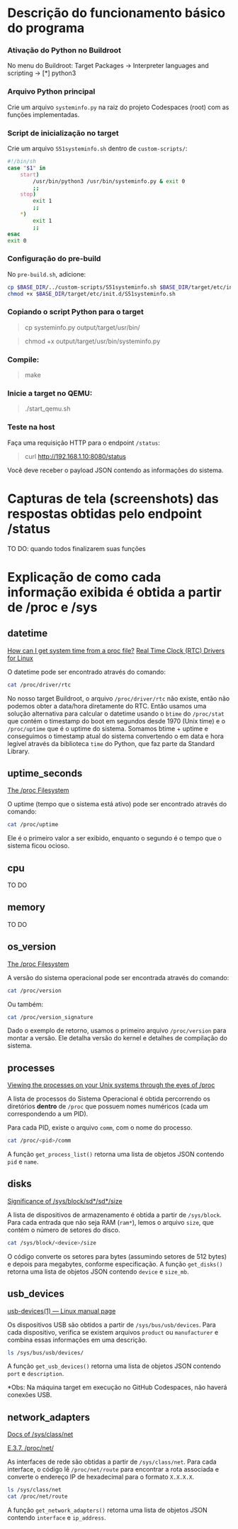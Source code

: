 # Descrição do funcionamento básico do programa

### Ativação do Python no Buildroot
No menu do Buildroot:
Target Packages -> Interpreter languages and scripting -> [*] python3


### Arquivo Python principal

Crie um arquivo `systeminfo.py` na raiz do projeto Codespaces (root) com as funções implementadas.


### Script de inicialização no target

Crie um arquivo `S51systeminfo.sh` dentro de `custom-scripts/`:

```bash
#!/bin/sh
case "$1" in
    start)
        /usr/bin/python3 /usr/bin/systeminfo.py & exit 0
        ;;
    stop)
        exit 1
        ;;
    *)
        exit 1
        ;;
esac
exit 0
```

### Configuração do pre-build

No `pre-build.sh`, adicione:

```bash
cp $BASE_DIR/../custom-scripts/S51systeminfo.sh $BASE_DIR/target/etc/init.d
chmod +x $BASE_DIR/target/etc/init.d/S51systeminfo.sh
```

### Copiando o script Python para o target

> cp systeminfo.py output/target/usr/bin/

> chmod +x output/target/usr/bin/systeminfo.py

### Compile:

> make

### Inicie a target no QEMU:

> ./start_qemu.sh

### Teste na host

Faça uma requisição HTTP para o endpoint `/status`:

> curl http://192.168.1.10:8080/status


Você deve receber o payload JSON contendo as informações do sistema.

# Capturas de tela (screenshots) das respostas obtidas pelo endpoint /status

TO DO: quando todos finalizarem suas funções

# Explicação de como cada informação exibida é obtida a partir de /proc e /sys

## datetime

[How can I get system time from a proc file?](https://stackoverflow.com/questions/5242296/how-can-i-get-system-time-from-a-proc-file)
[Real Time Clock (RTC) Drivers for Linux](https://docs.kernel.org/admin-guide/rtc.html)

O datetime pode ser encontrado através do comando:

```bash
cat /proc/driver/rtc
```

No nosso target Buildroot, o arquivo `/proc/driver/rtc` não existe, então não podemos obter a data/hora diretamente do RTC.
Então usamos uma solução alternativa para calcular o datetime usando o `btime` do `/proc/stat` que contém o timestamp do boot em segundos desde 1970 (Unix time) e o `/proc/uptime` que é o uptime do sistema. Somamos btime + uptime e conseguimos o timestamp atual do sistema convertendo o em data e hora legível através da biblioteca `time` do Python, que faz parte da Standard Library.


## uptime_seconds

[The /proc Filesystem](https://docs.kernel.org/filesystems/proc.html)

O uptime (tempo que o sistema está ativo) pode ser encontrado através do comando:

```bash
cat /proc/uptime
```

Ele é o primeiro valor a ser exibido, enquanto o segundo é o tempo que o sistema ficou ocioso.

## cpu

TO DO

## memory

TO DO

## os_version

[The /proc Filesystem](https://docs.kernel.org/filesystems/proc.html)

A versão do sistema operacional pode ser encontrada através do comando:

```bash
cat /proc/version
```

Ou também:

```bash
cat /proc/version_signature
```

Dado o exemplo de retorno, usamos o primeiro arquivo ```/proc/version``` para montar a versão.
Ele detalha versão do kernel e detalhes de compilação do sistema.

## processes

[Viewing the processes on your Unix systems through the eyes of /proc](https://www.networkworld.com/article/930606/unix-viewing-your-processes-through-the-eyes-of-proc.html)

A lista de processos do Sistema Operacional é obtida percorrendo os diretórios **dentro** de `/proc` que possuem nomes numéricos (cada um correspondendo a um PID).

Para cada PID, existe o arquivo `comm`, com o nome do processo.

```bash
cat /proc/<pid>/comm
```

A função `get_process_list()` retorna uma lista de objetos JSON contendo `pid` e `name`.

## disks

[Significance of /sys/block/sd*/sd*/size](https://unix.stackexchange.com/questions/502682/significance-of-sys-block-sd-sd-size)

A lista de dispositivos de armazenamento é obtida a partir de `/sys/block`. Para cada entrada que não seja RAM (`ram*`), lemos o arquivo `size`, que contém o número de setores do disco.

```bash
cat /sys/block/<device>/size
```

O código converte os setores para bytes (assumindo setores de 512 bytes) e depois para megabytes, conforme especificação. A função `get_disks()` retorna uma lista de objetos JSON contendo `device` e `size_mb`.

## usb_devices

[usb-devices(1) — Linux manual page](https://man7.org/linux/man-pages/man1/usb-devices.1.html)

Os dispositivos USB são obtidos a partir de `/sys/bus/usb/devices`. Para cada dispositivo, verifica se existem arquivos `product` ou `manufacturer` e combina essas informações em uma descrição.

```bash
ls /sys/bus/usb/devices/
```

A função `get_usb_devices()` retorna uma lista de objetos JSON contendo `port` e `description`.

*Obs: Na máquina target em execução no GitHub Codespaces, não haverá conexões USB.

## network_adapters

[Docs of /sys/class/net](https://www.kernel.org/doc/Documentation/ABI/testing/sysfs-class-net)

[E.3.7. /proc/net/](https://docs.redhat.com/en/documentation/red_hat_enterprise_linux/6/html/deployment_guide/s2-proc-dir-net)

As interfaces de rede são obtidas a partir de `/sys/class/net`. Para cada interface, o código lê `/proc/net/route` para encontrar a rota associada e converte o endereço IP de hexadecimal para o formato `X.X.X.X`.

```bash
ls /sys/class/net
cat /proc/net/route
```

A função `get_network_adapters()` retorna uma lista de objetos JSON contendo `interface` e `ip_address`.